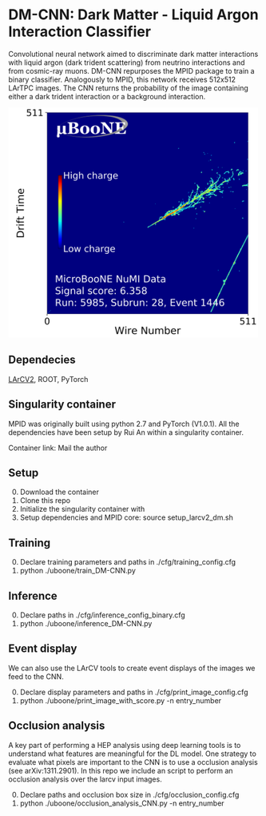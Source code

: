 # DM-CNN: Dark Matter - Liquid Argon Interaction Classifier

Convolutional neural network aimed to discriminate dark matter interactions with liquid argon (dark trident scattering) from 
neutrino interactions and from cosmic-ray muons. DM-CNN repurposes the MPID package to 
train a binary classifier. Analogously to MPID, this network receives 512x512 LArTPC images. The CNN returns the probability
of the image containing either a dark trident interaction or a background interaction. 


<img src="https://github.com/lmlepin9/DM-CNN/blob/master/lib/run1_NuMI_beamon_larcv_cropped_ENTRY_4204_colorbar_logit.png" width="500">

## Dependecies
[LArCV2](https://github.com/LArbys/LArCV),
ROOT,
PyTorch

## Singularity container

MPID was originally built using python 2.7 and PyTorch (V1.0.1). All the dependencies 
have been setup by Rui An within a singularity container.

Container link: Mail the author 

## Setup
0. Download the container 
1. Clone this repo 
2. Initialize the singularity container with 
3. Setup dependencies and MPID core: source setup_larcv2_dm.sh 

## Training
0. Declare training parameters and paths in ./cfg/training_config.cfg 
2. python ./uboone/train_DM-CNN.py 

## Inference
0. Declare paths in ./cfg/inference_config_binary.cfg 
1. python ./uboone/inference_DM-CNN.py

## Event display

We can also use the LArCV tools to create event displays 
of the images we feed to the CNN. 

0. Declare display parameters and paths in ./cfg/print_image_config.cfg
1. python ./uboone/print_image_with_score.py -n entry_number

## Occlusion analysis

A key part of performing a HEP analysis using deep learning tools is to understand
what features are meaningful for the DL model. One strategy to evaluate what pixels
are important to the CNN is to use a occlusion analysis (see arXiv:1311.2901). In this repo we include
an script to perform an occlusion analysis over the larcv input images. 

0. Declare paths and occlusion box size in ./cfg/occlusion_config.cfg 
1. python ./uboone/occlusion_analysis_CNN.py -n entry_number 

